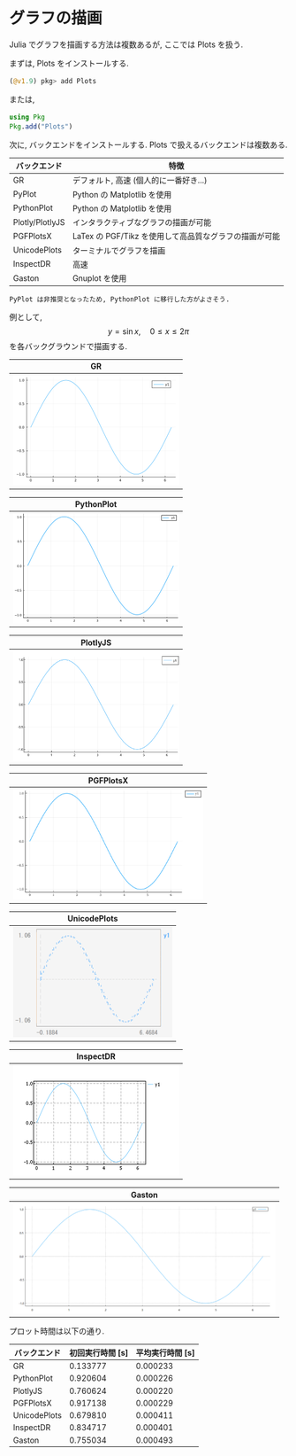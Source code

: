 # グラフの描画

Julia でグラフを描画する方法は複数あるが, ここでは Plots を扱う.

まずは, Plots をインストールする. 

```Julia
(@v1.9) pkg> add Plots
```

または,

```Julia
using Pkg
Pkg.add("Plots")
```

次に, バックエンドをインストールする. Plots で扱えるバックエンドは複数ある.

| バックエンド | 特徴 |
| ---- | ---- |
| GR | デフォルト, 高速 (個人的に一番好き...) |
| PyPlot | Python の Matplotlib を使用 |
| PythonPlot | Python の Matplotlib を使用 |
| Plotly/PlotlyJS | インタラクティブなグラフの描画が可能 |
| PGFPlotsX | LaTex の PGF/Tikz を使用して高品質なグラフの描画が可能 |
| UnicodePlots | ターミナルでグラフを描画 |
| InspectDR | 高速 |
| Gaston | Gnuplot を使用 |

```{warning}
PyPlot は非推奨となったため, PythonPlot に移行した方がよさそう.
```

例として, 
$$
\begin{equation*}
y=\sin x,\quad 0\leq x\leq2\pi
\end{equation*}
$$
を各バックグラウンドで描画する.

| GR |
| --- |
|<img src="_images/gr.png" style="height:200px; width:auto;">|

| PythonPlot |
| --- |
|<img src="_images/pythonplot.png" style="height:200px; width:auto;">|

| PlotlyJS |
| --- |
|<img src="_images/plotlyjs.svg" style="height:200px; width:auto;">|

| PGFPlotsX |
| --- |
|<img src="_images/pgfplotsx.png" style="height:200px; width:auto;">|

| UnicodePlots |
| --- |
|<img src="_images/unicodeplots.png" style="height:200px; width:auto;">|

| InspectDR |
| --- |
|<img src="_images/inspectdr.png" style="height:200px; width:auto;">|

| Gaston |
| --- |
|<img src="_images/gaston.png" style="height:200px; width:auto;">|

プロット時間は以下の通り.

| バックエンド | 初回実行時間 [s] | 平均実行時間 [s] |
| --- | --- | --- |
| GR | 0.133777 | 0.000233 |
| PythonPlot | 0.920604 | 0.000226 |
| PlotlyJS | 0.760624 | 0.000220 |
| PGFPlotsX | 0.917138 | 0.000229 |
| UnicodePlots | 0.679810 | 0.000411 |
| InspectDR | 0.834717 | 0.000401 |
| Gaston | 0.755034 | 0.000493 |
